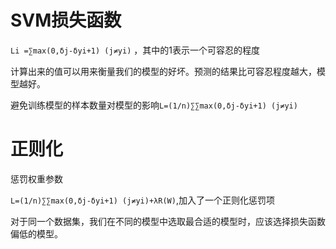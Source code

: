 # SVM损失函数

`Li =∑max(0,δj-δyi+1) (j≠yi)` ，其中的1表示一个可容忍的程度

计算出来的值可以用来衡量我们的模型的好坏。预测的结果比可容忍程度越大，模型越好。

避免训练模型的样本数量对模型的影响`L=(1/n)∑∑max(0,δj-δyi+1) (j≠yi)`

# 正则化

惩罚权重参数

`L=(1/n)∑∑max(0,δj-δyi+1) (j≠yi)+λR(W)`,加入了一个正则化惩罚项

对于同一个数据集，我们在不同的模型中选取最合适的模型时，应该选择损失函数偏低的模型。

